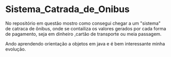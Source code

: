 # Sistema_Catrada_de_Onibus
No repositório em questão mostro como consegui chegar a um "sistema" de catraca de ônibus, onde se contailiza
os valores gerados por cada forma de pagamento, seja em dinheiro ,cartâo de transporte ou meia passagem.

Ando aprendendo orientação a objetos em java e é bem interessante minha evolução.
